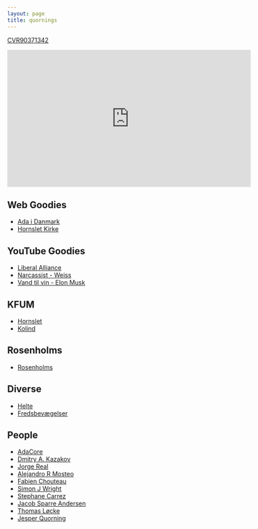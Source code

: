 ```yaml
---
layout: page
title: quornings
---
```


<cite>
</cite>

[CVR90371342](https://datacvr.virk.dk/enhed/virksomhed/37901342)  

<iframe
 width="560" height="315"
 src="https://www.youtube.com/embed/Z9NYDgbKsBE?start=0"
 title="YouTube video player"
 frameborder="0" allow="accelerometer; autoplay;
 clipboard-write; encrypted-media; gyroscope;
 picture-in-picture; web-share" allowfullscreen
 >
</iframe>

Web Goodies
----
- [Ada i Danmark](/Ada-DK/)
- [Hornslet Kirke](/hornslet-kirke/)

YouTube Goodies
----
- [Liberal Alliance](https://fb.watch/hZGa_1uBLP/)
- [Narcassist - Weiss](https://fb.watch/i4lcLQGDti/)
- [Vand til vin - Elon Musk](https://fb.watch/i4nm-lPN19/)

KFUM
----
- [Hornslet](/kirke/kfum/hornslet/)
- [Kolind](/kirke/kfum/kolind/)

Rosenholms
----
- [Rosenholms](https://rosenholms.github.io)

Diverse
----
- [Helte](/helte/)
- [Fredsbevægelser](/fred/)

People
----
- [AdaCore](https://github.com/AdaCore)
- [Dmitry A. Kazakov](http://www.dmitry-kazakov.de)
- [Jorge Real](https://github.com/jorge-real)
- [Alejandro R Mosteo](https://github.com/mosteo)
- [Fabien Chouteau](https://github.com/Fabien-Chouteau)
- [Simon J Wright](https://github.com/simonjwright)
- [Stephane Carrez](https://gitlab.com/stcarrez)
- [Jacob Sparre Andersen](http://www.jacob-sparre.dk)
- [Thomas Løcke](https://github.com/ThomasLocke)
- [Jesper Quorning](https://github.com/jquorning)
